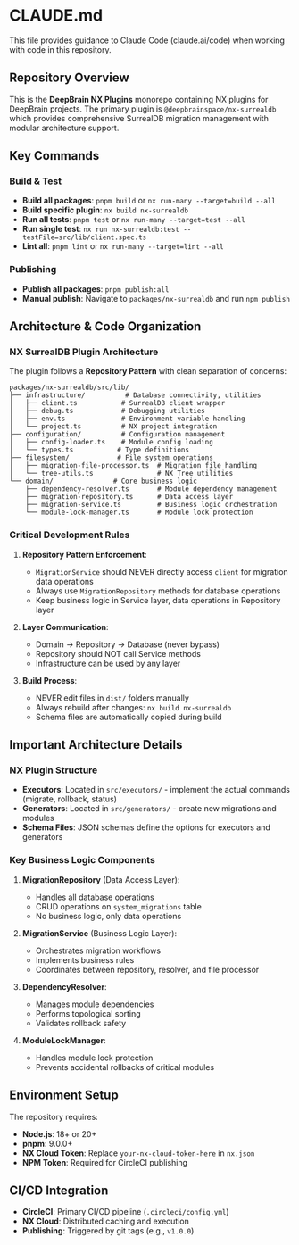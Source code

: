 # CLAUDE.md

This file provides guidance to Claude Code (claude.ai/code) when working with code in this repository.

## Repository Overview

This is the **DeepBrain NX Plugins** monorepo containing NX plugins for DeepBrain projects. The primary plugin is `@deepbrainspace/nx-surrealdb` which provides comprehensive SurrealDB migration management with modular architecture support.

## Key Commands

### Build & Test
- **Build all packages**: `pnpm build` or `nx run-many --target=build --all`
- **Build specific plugin**: `nx build nx-surrealdb`
- **Run all tests**: `pnpm test` or `nx run-many --target=test --all`
- **Run single test**: `nx run nx-surrealdb:test --testFile=src/lib/client.spec.ts`
- **Lint all**: `pnpm lint` or `nx run-many --target=lint --all`

### Publishing
- **Publish all packages**: `pnpm publish:all`
- **Manual publish**: Navigate to `packages/nx-surrealdb` and run `npm publish`

## Architecture & Code Organization

### NX SurrealDB Plugin Architecture

The plugin follows a **Repository Pattern** with clean separation of concerns:

```
packages/nx-surrealdb/src/lib/
├── infrastructure/          # Database connectivity, utilities
│   ├── client.ts           # SurrealDB client wrapper
│   ├── debug.ts            # Debugging utilities
│   ├── env.ts              # Environment variable handling
│   └── project.ts          # NX project integration
├── configuration/          # Configuration management
│   ├── config-loader.ts    # Module config loading
│   └── types.ts           # Type definitions
├── filesystem/            # File system operations
│   ├── migration-file-processor.ts  # Migration file handling
│   └── tree-utils.ts                # NX Tree utilities
└── domain/               # Core business logic
    ├── dependency-resolver.ts       # Module dependency management
    ├── migration-repository.ts      # Data access layer
    ├── migration-service.ts         # Business logic orchestration
    └── module-lock-manager.ts       # Module lock protection
```

### Critical Development Rules

1. **Repository Pattern Enforcement**:
   - `MigrationService` should NEVER directly access `client` for migration data operations
   - Always use `MigrationRepository` methods for database operations
   - Keep business logic in Service layer, data operations in Repository layer

2. **Layer Communication**:
   - Domain → Repository → Database (never bypass)
   - Repository should NOT call Service methods
   - Infrastructure can be used by any layer

3. **Build Process**:
   - NEVER edit files in `dist/` folders manually
   - Always rebuild after changes: `nx build nx-surrealdb`
   - Schema files are automatically copied during build

## Important Architecture Details

### NX Plugin Structure
- **Executors**: Located in `src/executors/` - implement the actual commands (migrate, rollback, status)
- **Generators**: Located in `src/generators/` - create new migrations and modules
- **Schema Files**: JSON schemas define the options for executors and generators

### Key Business Logic Components

1. **MigrationRepository** (Data Access Layer):
   - Handles all database operations
   - CRUD operations on `system_migrations` table
   - No business logic, only data operations

2. **MigrationService** (Business Logic Layer):
   - Orchestrates migration workflows
   - Implements business rules
   - Coordinates between repository, resolver, and file processor

3. **DependencyResolver**:
   - Manages module dependencies
   - Performs topological sorting
   - Validates rollback safety

4. **ModuleLockManager**:
   - Handles module lock protection
   - Prevents accidental rollbacks of critical modules

## Environment Setup

The repository requires:
- **Node.js**: 18+ or 20+
- **pnpm**: 9.0.0+
- **NX Cloud Token**: Replace `your-nx-cloud-token-here` in `nx.json`
- **NPM Token**: Required for CircleCI publishing

## CI/CD Integration

- **CircleCI**: Primary CI/CD pipeline (`.circleci/config.yml`)
- **NX Cloud**: Distributed caching and execution
- **Publishing**: Triggered by git tags (e.g., `v1.0.0`)